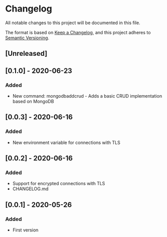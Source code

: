 # Changelog

All notable changes to this project will be documented in this file.

The format is based on [Keep a Changelog](https://keepachangelog.com/en/1.0.0/),
and this project adheres to [Semantic Versioning](https://semver.org/spec/v2.0.0.html).

## [Unreleased]

## [0.1.0] - 2020-06-23

### Added
- New command: mongodbaddcrud - Adds a basic CRUD implementation based on MongoDB

## [0.0.3] - 2020-06-16

### Added
- New environment variable for connections with TLS

## [0.0.2] - 2020-06-16

### Added
- Support for encrypted connections with TLS
- CHANGELOG.md

## [0.0.1] - 2020-05-26

### Added
- First version
